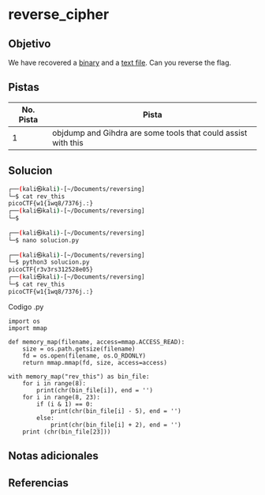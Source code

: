 # reverse_cipher

## Objetivo
We have recovered a [binary](https://jupiter.challenges.picoctf.org/static/48babf8f8c4c6b8baf336680ea5b9ddf/rev) and a [text file](https://jupiter.challenges.picoctf.org/static/48babf8f8c4c6b8baf336680ea5b9ddf/rev_this). Can you reverse the flag.

## Pistas

| No. Pista | Pista                                                         |
| --------- | ------------------------------------------------------------- |
| 1         | objdump and Gihdra are some tools that could assist with this |


## Solucion
```bash
┌──(kali㉿kali)-[~/Documents/reversing]
└─$ cat rev_this        
picoCTF{w1{1wq8/7376j.:}                                                                       
┌──(kali㉿kali)-[~/Documents/reversing]
└─$ 
                                                                       
┌──(kali㉿kali)-[~/Documents/reversing]
└─$ nano solucion.py  
                                                                       
┌──(kali㉿kali)-[~/Documents/reversing]
└─$ python3 solucion.py
picoCTF{r3v3rs312528e05}                                                                       
┌──(kali㉿kali)-[~/Documents/reversing]
└─$ cat rev_this        
picoCTF{w1{1wq8/7376j.:}
```
Codigo .py
```
import os
import mmap

def memory_map(filename, access=mmap.ACCESS_READ):
    size = os.path.getsize(filename)
    fd = os.open(filename, os.O_RDONLY)
    return mmap.mmap(fd, size, access=access)

with memory_map("rev_this") as bin_file:
    for i in range(8):
        print(chr(bin_file[i]), end = '')
    for i in range(8, 23):
        if (i & 1) == 0:
            print(chr(bin_file[i] - 5), end = '')
        else:
            print(chr(bin_file[i] + 2), end = '')
    print (chr(bin_file[23]))
```

## Notas adicionales

## Referencias